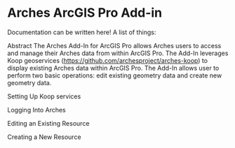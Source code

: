 # Arches ArcGIS Pro Add-in

Documentation can be written here! A list of things:

Abstract
  The Arches Add-In for ArcGIS Pro allows Arches users to access and manage their Arches data from within ArcGIS Pro. The Add-In leverages Koop geoservices (https://github.com/archesproject/arches-koop) to display existing Arches data within ArcGIS Pro. The Add-In allows user to perform two basic operations: edit existing geometry data and create new geometry data.
  
  
Setting Up Koop services


Logging Into Arches


Editing an Existing Resource


Creating a New Resource


